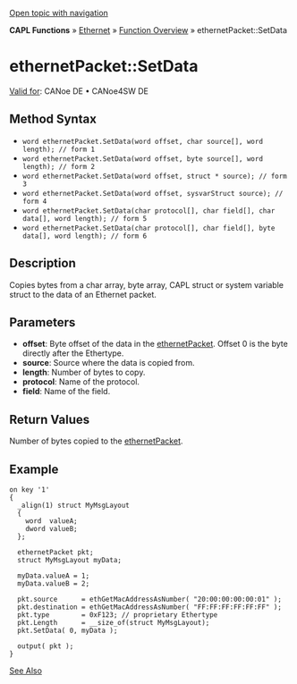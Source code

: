 [Open topic with navigation](../../../../../CANoeDEFamily.htm#Topics/CAPLFunctions/IP/Methods/CAPLfunctionSetData.md)

**CAPL Functions** » [Ethernet](../CAPLEthernetStartPage.md) » [Function Overview](../CAPLfunctionsIPOverview.md) » ethernetPacket::SetData

# ethernetPacket::SetData

[Valid for](../../../Shared/FeatureAvailability.md): CANoe DE • CANoe4SW DE

## Method Syntax

- `word ethernetPacket.SetData(word offset, char source[], word length); // form 1`
- `word ethernetPacket.SetData(word offset, byte source[], word length); // form 2`
- `word ethernetPacket.SetData(word offset, struct * source); // form 3`
- `word ethernetPacket.SetData(word offset, sysvarStruct source); // form 4`
- `word ethernetPacket.SetData(char protocol[], char field[], char data[], word length); // form 5`
- `word ethernetPacket.SetData(char protocol[], char field[], byte data[], word length); // form 6`

## Description

Copies bytes from a char array, byte array, CAPL struct or system variable struct to the data of an Ethernet packet.

## Parameters

- **offset**: Byte offset of the data in the [ethernetPacket](../Objects/CAPLfunctionEthernetPacket.md). Offset 0 is the byte directly after the Ethertype.
- **source**: Source where the data is copied from.
- **length**: Number of bytes to copy.
- **protocol**: Name of the protocol.
- **field**: Name of the field.

## Return Values

Number of bytes copied to the [ethernetPacket](../Objects/CAPLfunctionEthernetPacket.md).

## Example

```plaintext
on key '1'
{
  _align(1) struct MyMsgLayout
  {
    word  valueA;
    dword valueB;
  };

  ethernetPacket pkt;
  struct MyMsgLayout myData;

  myData.valueA = 1;
  myData.valueB = 2;

  pkt.source      = ethGetMacAddressAsNumber( "20:00:00:00:00:01" );
  pkt.destination = ethGetMacAddressAsNumber( "FF:FF:FF:FF:FF:FF" );
  pkt.type        = 0xF123; // proprietary Ethertype
  pkt.Length      = __size_of(struct MyMsgLayout);
  pkt.SetData( 0, myData );

  output( pkt );
}
```

[See Also](javascript:void(0);)